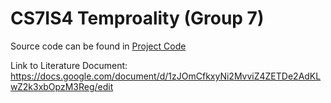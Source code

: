 # CS7IS4 Temproality (Group 7)

Source code can be found in [Project Code](Project%20Code)

Link to Literature Document: https://docs.google.com/document/d/1zJOmCfkxyNi2MvviZ4ZETDe2AdKLwZ2k3xbOpzM3Reg/edit 
